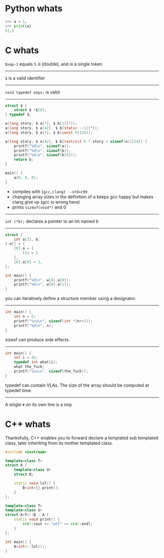 # Python whats

```python
>>> a = 1,
>>> print(a)
(1,)
```

# C whats

`0xap-1` equals `5.0` (double), and is a single token

---

`$` is a valid identifier

---

`void typedef oops;` is valid

---

```c
struct $ {
    struct $ *$[0];
} typedef $;

a(long story, $ a[*], $ b[1][*]);
a(long story, $ a[42], $ b[static ~-1][*]);
a(long story, $ a[*], $ b[const 0][24]);

a(long story, $ a[42], $ b[restrict 0 * story + sizeof(a)][24]) {
    printf("%d\n", sizeof(a));
    printf("%d\n", sizeof(b));
    printf("%d\n", sizeof(b[0]));
    return b;
}

main() {
    a(0, 0, 0);
}
```

 - compiles with `{gcc,clang} --std=c99`
 - changing array sizes in the definition of a keeps gcc happy but makes clang give up (gcc is wrong here)
 - prints `sizeof(void*)` and 0


---

`int (*b);` declares a pointer to an int named b

---

```c
struct {
    int a[3], b;
} w[] = {
    [0].a = {
        [1] = 2
    },
    [0].a[0] = 1,
};

int main() {
    printf("%d\n", w[0].a[0]);
    printf("%d\n", w[0].a[1]);
}
```

you can iteratively define a structure member using a designator.

---

```c
int main() {
    int n = 5;
    printf("%zu\n", sizeof(int *[n++]));
    printf("%d\n", n);
}
```

sizeof can produce side effects.

---

```c
int main() {
    int i = 42;
    typedef int what[i];
    what the_fuck;
    printf("%zu\n", sizeof(the_fuck));
}
```

typedef can contain VLAs. The size of the array should be computed at typedef time.

---

A single `#` on its own line is a nop

# C++ whats

Thanksfully, C++ enables you to forward declare a templated sub templated class, later inheriting from its mother templated class.

```cpp
#include <iostream>

template<class T>
struct A {
    template<class U>
    struct B;

    static void lol() {
        B<int>{}.print();
    }
};

template<class T>
template<class U>
struct A<T>::B : A {
    static void print() {
        std::cout << "wtf" << std::endl;
    }
};

int main() {
    A<int>::lol();;
}
```
